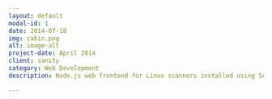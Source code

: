 ```yaml
---
layout: default
modal-id: 1
date: 2014-07-18
img: cabin.png
alt: image-alt
project-date: April 2014
client: sanity
category: Web Development
description: Node.js web frontend for Linux scanners installed using SANE.

---
```

